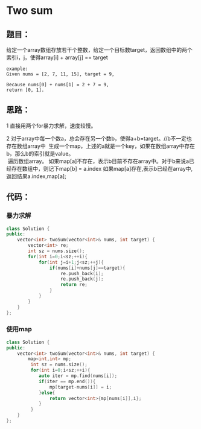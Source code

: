 # Two sum

## 题目：

给定一个array数组存放若干个整数，给定一个目标数target，返回数组中的两个索引i，j，使得array[i] + array[j] == target

```
example:
Given nums = [2, 7, 11, 15], target = 9,

Because nums[0] + nums[1] = 2 + 7 = 9,
return [0, 1].
```

## 思路：

1 直接用两个for暴力求解，速度较慢。<br>

2 对于array中每一个数a，总会存在另一个数b，使得a+b=target。//b不一定也存在数组array中
  生成一个map，上述的a就是一个key，如果在数组array中存在b，那么b的索引就是value。<br>
  遍历数组array。
  如果map[a]不存在，表示b目前不存在array中。对于b来说a已经存在数组中，则记下map[b] = a.index
  如果map[a]存在,表示b已经在array中,返回结果a.index,map[a];

## 代码：
### 暴力求解
```cpp
class Solution {
public:
    vector<int> twoSum(vector<int>& nums, int target) {
        vector<int> re;
        int sz = nums.size();
        for(int i=0;i<sz;++i){
            for(int j=i+1;j<sz;++j){
                if(nums[i]+nums[j]==target){
                    re.push_back(i);
                    re.push_back(j);
                    return re;
                }
            }
        }
    }
};
```

### 使用map
```cpp
class Solution {
public:
    vector<int> twoSum(vector<int>& nums, int target) {
        map<int,int> mp;
         int sz = nums.size();
         for(int i=0;i<sz;++i){
            auto iter = mp.find(nums[i]);
            if(iter == mp.end()){
                mp[target-nums[i]] = i;
            }else{
                return vector<int>{mp[nums[i]],i};
            }
         }
    }
};
```
 
